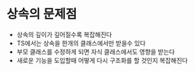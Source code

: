 # 상속의 문제점

- 상속의 깊이가 깊어질수록 복잡해진다
- TS에서는 상속을 한개의 클래스에서만 받을수 있다
- 부모 클래스를 수정하게 되면 자식 클래스에서도 영향을 받는다
- 새로운 기능을 도입할때 어떻게 다시 구조화를 할 것인지 복잡해진다

